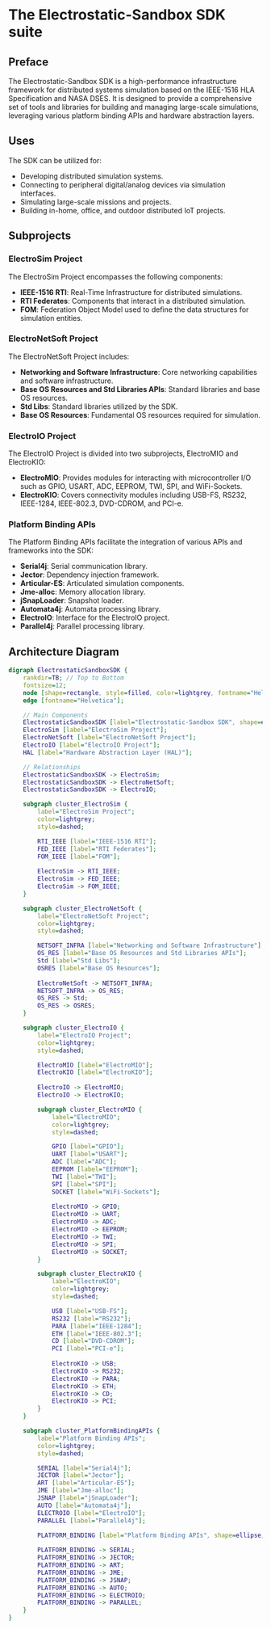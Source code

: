 # The Electrostatic-Sandbox SDK suite

## Preface

The Electrostatic-Sandbox SDK is a high-performance infrastructure framework for distributed systems simulation based on the IEEE-1516 HLA Specification and NASA DSES. It is designed to provide a comprehensive set of tools and libraries for building and managing large-scale simulations, leveraging various platform binding APIs and hardware abstraction layers.

## Uses

The SDK can be utilized for:
- Developing distributed simulation systems.
- Connecting to peripheral digital/analog devices via simulation interfaces.
- Simulating large-scale missions and projects.
- Building in-home, office, and outdoor distributed IoT projects.

## Subprojects

### ElectroSim Project
The ElectroSim Project encompasses the following components:
- **IEEE-1516 RTI**: Real-Time Infrastructure for distributed simulations.
- **RTI Federates**: Components that interact in a distributed simulation.
- **FOM**: Federation Object Model used to define the data structures for simulation entities.

### ElectroNetSoft Project
The ElectroNetSoft Project includes:
- **Networking and Software Infrastructure**: Core networking capabilities and software infrastructure.
- **Base OS Resources and Std Libraries APIs**: Standard libraries and base OS resources.
- **Std Libs**: Standard libraries utilized by the SDK.
- **Base OS Resources**: Fundamental OS resources required for simulation.

### ElectroIO Project
The ElectroIO Project is divided into two subprojects, ElectroMIO and ElectroKIO:
- **ElectroMIO**: Provides modules for interacting with microcontroller I/O such as GPIO, USART, ADC, EEPROM, TWI, SPI, and WiFi-Sockets.
- **ElectroKIO**: Covers connectivity modules including USB-FS, RS232, IEEE-1284, IEEE-802.3, DVD-CDROM, and PCI-e.

### Platform Binding APIs
The Platform Binding APIs facilitate the integration of various APIs and frameworks into the SDK:
- **Serial4j**: Serial communication library.
- **Jector**: Dependency injection framework.
- **Articular-ES**: Articulated simulation components.
- **Jme-alloc**: Memory allocation library.
- **jSnapLoader**: Snapshot loader.
- **Automata4j**: Automata processing library.
- **ElectroIO**: Interface for the ElectroIO project.
- **Parallel4j**: Parallel processing library.

## Architecture Diagram

```dot
digraph ElectrostaticSandboxSDK {
    rankdir=TB; // Top to Bottom
    fontsize=12;
    node [shape=rectangle, style=filled, color=lightgrey, fontname="Helvetica"];
    edge [fontname="Helvetica"];

    // Main Components
    ElectrostaticSandboxSDK [label="Electrostatic-Sandbox SDK", shape=ellipse, style=filled, color=lightblue];
    ElectroSim [label="ElectroSim Project"];
    ElectroNetSoft [label="ElectroNetSoft Project"];
    ElectroIO [label="ElectroIO Project"];
    HAL [label="Hardware Abstraction Layer (HAL)"];

    // Relationships
    ElectrostaticSandboxSDK -> ElectroSim;
    ElectrostaticSandboxSDK -> ElectroNetSoft;
    ElectrostaticSandboxSDK -> ElectroIO;

    subgraph cluster_ElectroSim {
        label="ElectroSim Project";
        color=lightgrey;
        style=dashed;

        RTI_IEEE [label="IEEE-1516 RTI"];
        FED_IEEE [label="RTI Federates"];
        FOM_IEEE [label="FOM"];
        
        ElectroSim -> RTI_IEEE;
        ElectroSim -> FED_IEEE;
        ElectroSim -> FOM_IEEE;
    }

    subgraph cluster_ElectroNetSoft {
        label="ElectroNetSoft Project";
        color=lightgrey;
        style=dashed;

        NETSOFT_INFRA [label="Networking and Software Infrastructure"];
        OS_RES [label="Base OS Resources and Std Libraries APIs"];
        Std [label="Std Libs"];
        OSRES [label="Base OS Resources"];
        
        ElectroNetSoft -> NETSOFT_INFRA;
        NETSOFT_INFRA -> OS_RES;
        OS_RES -> Std;
        OS_RES -> OSRES;
    }

    subgraph cluster_ElectroIO {
        label="ElectroIO Project";
        color=lightgrey;
        style=dashed;

        ElectroMIO [label="ElectroMIO"];
        ElectroKIO [label="ElectroKIO"];
        
        ElectroIO -> ElectroMIO;
        ElectroIO -> ElectroKIO;

        subgraph cluster_ElectroMIO {
            label="ElectroMIO";
            color=lightgrey;
            style=dashed;

            GPIO [label="GPIO"];
            UART [label="USART"];
            ADC [label="ADC"];
            EEPROM [label="EEPROM"];
            TWI [label="TWI"];
            SPI [label="SPI"];
            SOCKET [label="WiFi-Sockets"];
            
            ElectroMIO -> GPIO;
            ElectroMIO -> UART;
            ElectroMIO -> ADC;
            ElectroMIO -> EEPROM;
            ElectroMIO -> TWI;
            ElectroMIO -> SPI;
            ElectroMIO -> SOCKET;
        }

        subgraph cluster_ElectroKIO {
            label="ElectroKIO";
            color=lightgrey;
            style=dashed;

            USB [label="USB-FS"];
            RS232 [label="RS232"];
            PARA [label="IEEE-1284"];
            ETH [label="IEEE-802.3"];
            CD [label="DVD-CDROM"];
            PCI [label="PCI-e"];
            
            ElectroKIO -> USB;
            ElectroKIO -> RS232;
            ElectroKIO -> PARA;
            ElectroKIO -> ETH;
            ElectroKIO -> CD;
            ElectroKIO -> PCI;
        }
    }

    subgraph cluster_PlatformBindingAPIs {
        label="Platform Binding APIs";
        color=lightgrey;
        style=dashed;

        SERIAL [label="Serial4j"];
        JECTOR [label="Jector"];
        ART [label="Articular-ES"];
        JME [label="Jme-alloc"];
        JSNAP [label="jSnapLoader"];
        AUTO [label="Automata4j"];
        ELECTROIO [label="ElectroIO"];
        PARALLEL [label="Parallel4j"];

        PLATFORM_BINDING [label="Platform Binding APIs", shape=ellipse, style=filled, color=lightgreen];
        
        PLATFORM_BINDING -> SERIAL;
        PLATFORM_BINDING -> JECTOR;
        PLATFORM_BINDING -> ART;
        PLATFORM_BINDING -> JME;
        PLATFORM_BINDING -> JSNAP;
        PLATFORM_BINDING -> AUTO;
        PLATFORM_BINDING -> ELECTROIO;
        PLATFORM_BINDING -> PARALLEL;
    }
}

